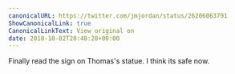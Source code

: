 ```yaml
---
canonicalURL: https://twitter.com/jmjordan/status/26206063791
ShowCanonicalLink: true
CanonicalLinkText: View original on
date: 2010-10-02T20:48:28+00:00
---
```

Finally read the sign on Thomas's statue. I think its safe now.